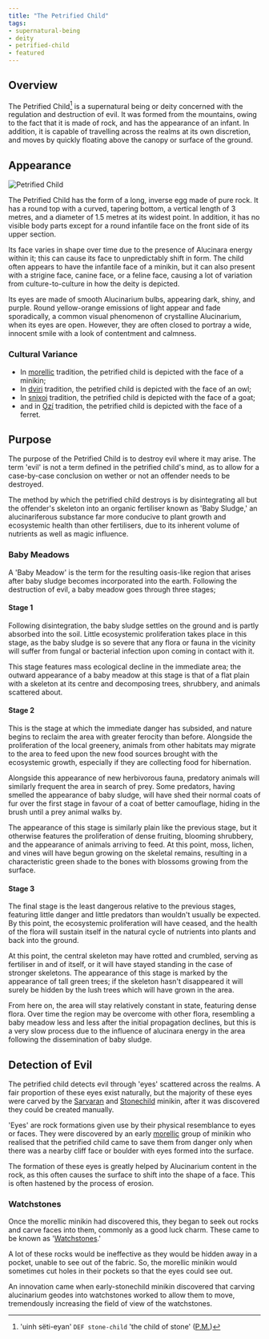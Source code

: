 ```yaml
---
title: "The Petrified Child"
tags:
- supernatural-being
- deity
- petrified-child
- featured
---
```

## Overview
The Petrified Child[^1] is a supernatural being or deity concerned with the regulation and destruction of evil. It was formed from the mountains, owing to the fact that it is made of rock, and has the appearance of an infant. In addition, it is capable of travelling across the realms at its own discretion, and moves by quickly floating above the canopy or surface of the ground.

## Appearance
![Petrified Child](images/petrified-child.png)

The Petrified Child has the form of a long, inverse egg made of pure rock. It has a round top with a curved, tapering bottom, a vertical length of 3 metres, and a diameter of 1.5 metres at its widest point. In addition, it has no visible body parts except for a round infantile face on the front side of its upper section.

Its face varies in shape over time due to the presence of Alucinara energy within it; this can cause its face to unpredictably shift in form. The child often appears to have the infantile face of a minikin, but it can also present with a strigine face, canine face, or a feline face, causing a lot of variation from culture-to-culture in how the deity is depicted.

Its eyes are made of smooth Alucinarium bulbs, appearing dark, shiny, and purple. Round yellow-orange emissions of light appear and fade sporadically, a common visual phenomenon of crystalline Alucinarium, when its eyes are open. However, they are often closed to portray a wide, innocent smile with a look of contentment and calmness.

### Cultural Variance
- In [morellic](cultures/morellic.md) tradition, the petrified child is depicted with the face of a minikin;
- In [dviri](cultures/dviri) tradition, the petrified child is depicted with the face of an owl;
- In [snixoj](cultures/snixoj) tradition, the petrified child is depicted with the face of a goat;
- and in [Ǫzí](cultures/Ǫzí) tradition, the petrified child is depicted with the face of a ferret.

## Purpose
The purpose of the Petrified Child is to destroy evil where it may arise. The term 'evil' is not a term defined in the petrified child's mind, as to allow for a case-by-case conclusion on wether or not an offender needs to be destroyed.

The method by which the petrified child destroys is by disintegrating all but the offender's skeleton into an organic fertiliser known as 'Baby Sludge,' an alucinariferous substance far more conducive to plant growth and ecosystemic health than other fertilisers, due to its inherent volume of nutrients as well as magic influence.

### Baby Meadows
A 'Baby Meadow' is the term for the resulting oasis-like region that arises after baby sludge becomes incorporated into the earth. Following the destruction of evil, a baby meadow goes through three stages;

#### Stage 1
Following disintegration, the baby sludge settles on the ground and is partly absorbed into the soil. Little ecosystemic proliferation takes place in this stage, as the baby sludge is so severe that any flora or fauna in the vicinity will suffer from fungal or bacterial infection upon coming in contact with it.

This stage features mass ecological decline in the immediate area; the outward appearance of a baby meadow at this stage is that of a flat plain with a skeleton at its centre and decomposing trees, shrubbery, and animals scattered about.

#### Stage 2
This is the stage at which the immediate danger has subsided, and nature begins to reclaim the area with greater ferocity than before. Alongside the proliferation of the local greenery, animals from other habitats may migrate to the area to feed upon the new food sources brought with the ecosystemic growth, especially if they are collecting food for hibernation.

Alongside this appearance of new herbivorous fauna, predatory animals will similarly frequent the area in search of prey. Some predators, having smelled the appearance of baby sludge, will have shed their normal coats of fur over the first stage in favour of a coat of better camouflage, hiding in the brush until a prey animal walks by.

The appearance of this stage is similarly plain like the previous stage, but it otherwise features the proliferation of dense fruiting, blooming shrubbery, and the appearance of animals arriving to feed. At this point, moss, lichen, and vines will have begun growing on the skeletal remains, resulting in a characteristic green shade to the bones with blossoms growing from the surface.

#### Stage 3
The final stage is the least dangerous relative to the previous stages, featuring little danger and little predators than wouldn't usually be expected. By this point, the ecosystemic proliferation will have ceased, and the health of the flora will sustain itself in the natural cycle of nutrients into plants and back into the ground.

At this point, the central skeleton may have rotted and crumbled, serving as fertiliser in and of itself, or it will have stayed standing in the case of stronger skeletons. The appearance of this stage is marked by the appearance of tall green trees; if the skeleton hasn't disappeared it will surely be hidden by the lush trees which will have grown in the area.

From here on, the area will stay relatively constant in state, featuring dense flora. Over time the region may be overcome with other flora, resembling a baby meadow less and less after the initial propagation declines, but this is a very slow process due to the influence of alucinara energy in the area following the dissemination of baby sludge.

## Detection of Evil
The petrified child detects evil through 'eyes' scattered across the realms. A fair proportion of these eyes exist naturally, but the majority of these eyes were carved by the [Sarvaran](cultures/morellic/sarvaran.md) and [Stonechild](cultures/morellic/stonechild.md) minikin, after it was discovered they could be created manually.

'Eyes' are rock formations given use by their physical resemblance to eyes or faces. They were discovered by an early [morellic](cultures/morellic.md) group of minikin who realised that the petrified child came to save them from danger only when there was a nearby cliff face or boulder with eyes formed into the surface.

The formation of these eyes is greatly helped by Alucinarium content in the rock, as this often causes the surface to shift into the shape of a face. This is often hastened by the process of erosion.

### Watchstones
Once the morellic minikin had discovered this, they began to seek out rocks and carve faces into them, commonly as a good luck charm. These came to be known as '[Watchstones](phenomena/watchstones.md).'

A lot of these rocks would be ineffective as they would be hidden away in a pocket, unable to see out of the fabric. So, the morellic minikin would sometimes cut holes in their pockets so that the eyes could see out.

An innovation came when early-stonechild minikin discovered that carving alucinarium geodes into watchstones worked to allow them to move, tremendously increasing the field of view of the watchstones. 

[^1]: 'uinh sëti-eyan' `DEF stone-child` 'the child of stone' ([P.M.](languages/proto-morellic.md))